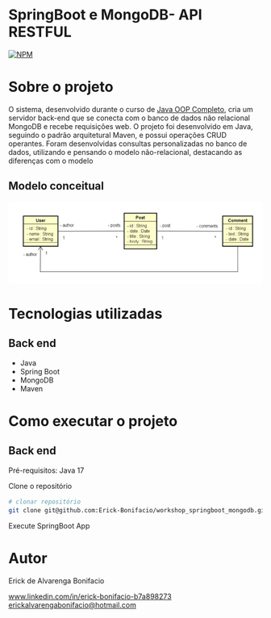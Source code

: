 # SpringBoot e MongoDB-  API RESTFUL
[![NPM](https://img.shields.io/npm/l/react)](https://github.com/Erick-Bonifacio/workshop-springboot3-jpa/blame/main/LICENSE) 


# Sobre o projeto

O sistema, desenvolvido durante o curso de [Java OOP Completo](https://www.udemy.com/course/java-curso-completo/?couponCode=24T5FS31824), cria um servidor back-end
que se conecta com o banco de dados não relacional MongoDB e recebe requisições web.
O projeto foi desenvolvido em Java, seguindo o padrão arquitetural Maven, e possui operações CRUD operantes.
Foram desenvolvidas consultas personalizadas no banco de dados, utilizando e pensando o modelo não-relacional, destacando as diferenças com o modelo

## Modelo conceitual
![Modelo Conceitual](https://github.com/Erick-Bonifacio/Assets/blob/main/Captura%20de%20tela%202024-03-20%20202310.png)

# Tecnologias utilizadas
## Back end
- Java
- Spring Boot
- MongoDB
- Maven

# Como executar o projeto

## Back end
Pré-requisitos: Java 17

Clone o repositório
```bash
# clonar repositório
git clone git@github.com:Erick-Bonifacio/workshop_springboot_mongodb.git
```
Execute SpringBoot App

# Autor

Erick de Alvarenga Bonifacio

www.linkedin.com/in/erick-bonifacio-b7a898273
erickalvarengabonifacio@hotmail.com
